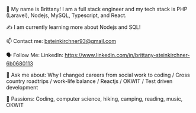 🤝 My name is Brittany! I am a full stack engineer and my tech stack is PHP (Laravel), Nodejs, MySQL, Typescript, and React. 

✍️ I am currently learning more about Nodejs and SQL!

📫 Contact me: bsteinkirchner93@gmail.com

🗣 Follow Me: LinkedIn: https://www.linkedin.com/in/brittany-steinkirchner-6b0680113

💬 Ask me about: Why I changed careers from social work to coding / Cross country roadtrips / work-life balance / Reactjs / OKWIT / Test driven development

💓 Passions: Coding, computer science, hiking, camping, reading, music, OKWIT
